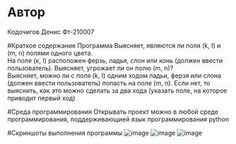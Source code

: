 # Автор
Кодочигов Денис Фт-210007

#Краткое содержание
Программа Выясняет, являются ли поля (k, I) и (m, n) полями одного цвета.  
На поле (к, I) расположен ферзь, ладья, слон или конь (должен ввести пользователь). Выясняет, угрожает ли он полю (m, n)?  
Выясняет, можно ли с поля (k, I) одним ходом ладьи, ферзя или слона (должен ввести пользователь) попасть на поле (m, n). Если нет, то выяснить, как это можно сделать за два хода (указать поле, на которое приводит первый ход)

#Среда программирования 
Открывать проект можно в любой среде программирования, поддерживающией язык программирования python

#Скриншоты выполнения программы
![image](https://user-images.githubusercontent.com/113355417/208613472-15ca7187-bdc7-4030-827b-44ec548287c5.png)
![image](https://user-images.githubusercontent.com/113355417/208613611-5059c2be-5c6d-4625-9c05-aef369cabab4.png)
![image](https://user-images.githubusercontent.com/113355417/208614485-b7cc2d1c-d240-4785-a6e8-687d2a90a706.png)


